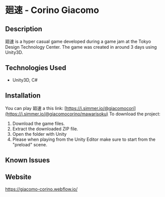 # 廻速 - Corino Giacomo

## Description
廻速 is a hyper casual game developed during a game jam at the Tokyo Design Technology Center. The game was created in around 3 days using Unity3D.

## Technologies Used
- Unity3D, C#

## Installation
You can play 廻速 a this link: [https://i.simmer.io/@giacomocori](https://i.simmer.io/@giacomocorino/mawarisoku)
To download the project:
1. Download the game files.
2. Extract the downloaded ZIP file.
3. Open the folder with Unity
4. Please when playing from the Unity Editor make sure to start from the "preload" scene.

## Known Issues

## Website
https://giacomo-corino.webflow.io/
